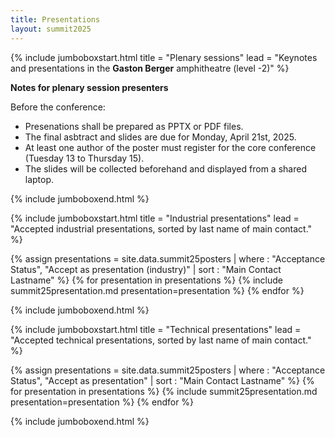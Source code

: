 ```yaml
---
title: Presentations
layout: summit2025
---
```


{% include jumboboxstart.html 
    title = "Plenary sessions"
    lead = "Keynotes and presentations in the <b>Gaston Berger</b> amphitheatre (level -2)"
%}

**Notes for plenary session presenters**

Before the conference:
 - Presenations shall be prepared as PPTX or PDF files.
 - The final asbtract and slides are due for Monday, April 21st, 2025.
 - At least one author of the poster must register for the core
   conference (Tuesday 13 to Thursday 15).
 - The slides will be collected beforehand and displayed from a shared
   laptop.

{% include jumboboxend.html %}

{% include jumboboxstart.html 
    title = "Industrial presentations"
    lead =  "Accepted industrial presentations, sorted by last name of main contact."
%}

{% assign presentations = site.data.summit25posters | where : "Acceptance Status", "Accept as presentation (industry)" | sort : "Main Contact Lastname" %}
{% for presentation in presentations %}
{% include summit25presentation.md presentation=presentation %}
{% endfor %}

{% include jumboboxend.html %}

{% include jumboboxstart.html 
    title = "Technical presentations"
    lead =  "Accepted technical presentations, sorted by last name of main contact."
%}

{% assign presentations = site.data.summit25posters | where : "Acceptance Status", "Accept as presentation" | sort : "Main Contact Lastname" %}
{% for presentation in presentations %}
{% include summit25presentation.md presentation=presentation %}
{% endfor %}

{% include jumboboxend.html %}

